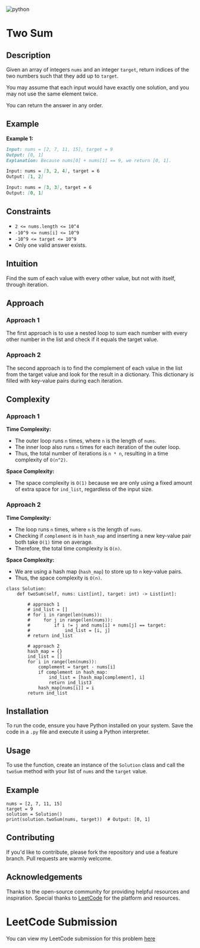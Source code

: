 ![python](https://logos-world.net/wp-content/uploads/2021/10/Python-Logo.png)

# Two Sum

## Description

Given an array of integers `nums` and an integer `target`, return indices of the two numbers such that they add up to `target`.

You may assume that each input would have exactly one solution, and you may not use the same element twice.

You can return the answer in any order.

## Example

**Example 1:**

```markdown
Input: nums = [2, 7, 11, 15], target = 9
Output: [0, 1]
Explanation: Because nums[0] + nums[1] == 9, we return [0, 1].

Input: nums = [3, 2, 4], target = 6
Output: [1, 2]

Input: nums = [3, 3], target = 6
Output: [0, 1]
```

## Constraints

- `2 <= nums.length <= 10^4`
- `-10^9 <= nums[i] <= 10^9`
- `-10^9 <= target <= 10^9`
- Only one valid answer exists.

## Intuition

Find the sum of each value with every other value, but not with itself, through iteration.

## Approach

### Approach 1

The first approach is to use a nested loop to sum each number with every other number in the list and check if it equals the target value.

### Approach 2

The second approach is to find the complement of each value in the list from the target value and look for the result in a dictionary. This dictionary is filled with key-value pairs during each iteration.

## Complexity

### Approach 1

**Time Complexity:**

- The outer loop runs `n` times, where `n` is the length of `nums`.
- The inner loop also runs `n` times for each iteration of the outer loop.
- Thus, the total number of iterations is `n * n`, resulting in a time complexity of `O(n^2)`.

**Space Complexity:**

- The space complexity is `O(1)` because we are only using a fixed amount of extra space for `ind_list`, regardless of the input size.

### Approach 2

**Time Complexity:**

- The loop runs `n` times, where `n` is the length of `nums`.
- Checking if `complement` is in `hash_map` and inserting a new key-value pair both take `O(1)` time on average.
- Therefore, the total time complexity is `O(n)`.

**Space Complexity:**

- We are using a hash map (`hash_map`) to store up to `n` key-value pairs.
- Thus, the space complexity is `O(n)`.

``` python3
class Solution:
    def twoSum(self, nums: List[int], target: int) -> List[int]:
        
        # approach 1
        # ind_list = []
        # for i in range(len(nums)):
        #     for j in range(len(nums)):
        #         if i != j and nums[i] + nums[j] == target:
        #             ind_list = [i, j]
        # return ind_list
        
        # approach 2
        hash_map = {}
        ind_list = []
        for i in range(len(nums)):
            complement = target - nums[i]
            if complement in hash_map:
                ind_list = [hash_map[complement], i]
                return ind_list3
            hash_map[nums[i]] = i
        return ind_list
```
## Installation

To run the code, ensure you have Python installed on your system. Save the code in a `.py` file and execute it using a Python interpreter.

## Usage

To use the function, create an instance of the `Solution` class and call the `twoSum` method with your list of `nums` and the `target` value.

## Example
```
nums = [2, 7, 11, 15]
target = 9
solution = Solution()
print(solution.twoSum(nums, target))  # Output: [0, 1]
```

## Contributing
If you'd like to contribute, please fork the repository and use a feature branch. Pull requests are warmly welcome.

## Acknowledgements
Thanks to the open-source community for providing helpful resources and inspiration. Special thanks to [LeetCode](https://leetcode.com) for the platform and resources.

# LeetCode Submission
You can view my LeetCode submission for this problem [here](https://leetcode.com/problems/two-sum/solutions/5491009/python-sum-of-two-solution)
